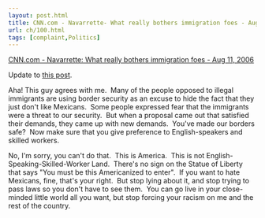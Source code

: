```yaml
---
layout: post.html
title: CNN.com - Navarrette- What really bothers immigration foes - Aug 11, 2006
url: ch/100.html
tags: [complaint,Politics]
---
```

[CNN.com - Navarrette: What really bothers immigration foes - Aug 11, 2006](http://www.cnn.com/2006/US/08/11/navarrette/index.html?section=cnn_topstories)

Update to [this post](http://www.complainthub.com/?p=27).

Aha! This guy agrees with me.  Many of the people opposed to illegal immigrants are using border security as an excuse to hide the fact that they just don't like Mexicans.  Some people expressed fear that the immigrants were a threat to our security.  But when a proposal came out that satisfied their demands, they came up with new demands.  You've made our borders safe?  Now make sure that you give preference to English-speakers and skilled workers.

No, I'm sorry, you can't do that.  This is America.  This is not English-Speaking-Skilled-Worker Land.  There's no sign on the Statue of Liberty that says "You must be this Americanized to enter".  If you want to hate Mexicans, fine, that's your right.  But stop lying about it, and stop trying to pass laws so you don't have to see them.  You can go live in your close-minded little world all you want, but stop forcing your racism on me and the rest of the country.
